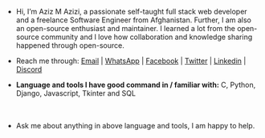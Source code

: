 - Hi, I’m Aziz M Azizi, a passionate self-taught full stack web developer and a freelance Software Engineer from Afghanistan.
Further, I am also an open-source enthusiast and maintainer. I learned a lot from the open-source community and I love how collaboration and knowledge sharing happened through open-source.

- Reach me through: [Email](mailto:azizazizi1995@gmail.com) | [WhatsApp](https://api.whatsapp.com/send?phone=+93794310630) | [Facebook](https://m.facebook.com/azizazizi1995) | [Twitter](https://www.twitter.com/azizazizi_1995) | [Linkedin](https://www.linkedin.com/in/aziz-azizi-883050153/) | [Discord](https://discord.com/invite/azizazizi#9436)

- **Language and tools I have good command in / familiar with:** C, Python, Django, Javascript, Tkinter and SQL
<br><br><br>
- Ask me about anything in above language and tools, I am happy to help.
<!---
azizazizi1995/azizazizi1995 is a ✨ special ✨ repository because its `README.md` (this file) appears on your GitHub profile.
You can click the Preview link to take a look at your changes.
--->
